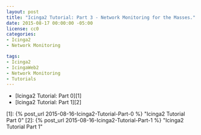 ```yaml
---
layout: post
title: "Icinga2 Tutorial: Part 3 - Network Monitoring for the Masses."
date: 2015-08-17 00:00:00 -05:00
license: cc0
categories:
- Icinga2
- Network Monitoring

tags:
- Icinga2
- IcingaWeb2
- Network Monitoring
- Tutorials
---
```

* [Icinga2 Tutorial: Part 0][1]
* [Icinga2 Tutorial: Part 1][2]
<!-- * [Icinga2 Tutorial: Part 2][3] -->

[1]: {% post_url 2015-08-16-Icinga2-Tutorial-Part-0 %} "Icinga2 Tutorial Part 0"
[2]: {% post_url 2015-08-16-Icinga2-Tutorial-Part-1 %} "Icinga2 Tutorial Part 1"
<!-- [3]: {% post_url 2015-08-16-Icinga2-Tutorial-Part-2 %} "Icinga2 Tutorial Part 2" -->
